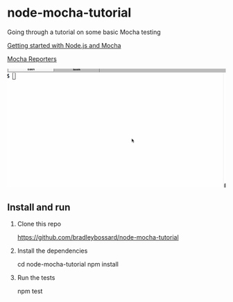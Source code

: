 # node-mocha-tutorial
Going through a tutorial on some basic Mocha testing

[Getting started with Node.js and Mocha](https://semaphoreci.com/community/tutorials/getting-started-with-node-js-and-mocha)

[Mocha Reporters](http://mochajs.org/#reporters)

![Demo](./node-mocha-run-server-run-tests.gif)


## Install and run

1.  Clone this repo

    https://github.com/bradleybossard/node-mocha-tutorial

2.  Install the dependencies

    cd node-mocha-tutorial
    npm install

3.  Run the tests

    npm test
